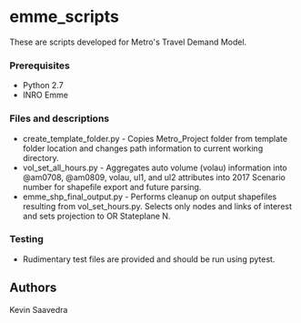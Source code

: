# emme_scripts

These are scripts developed for Metro's Travel Demand Model. 

### Prerequisites

* Python 2.7
* INRO Emme

### Files and descriptions

* create_template_folder.py - Copies Metro_Project folder from template folder location and changes path information to current working directory.
* vol_set_all_hours.py - Aggregates auto volume (volau) information into @am0708, @am0809, volau, ul1, and ul2 attributes into 2017 Scenario number for shapefile export and future parsing.
* emme_shp_final_output.py - Performs cleanup on output shapefiles resulting from vol_set_hours.py. Selects only nodes and links of interest and sets projection to OR Stateplane N.

### Testing

* Rudimentary test files are provided and should be run using pytest.


## Authors

Kevin Saavedra